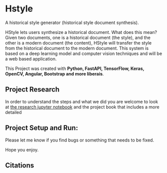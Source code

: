 # Hstyle

A historical style generator (historical style document synthesis).

HStyle lets users synthesize a historical document. What does this mean? Given two documents, one is a historical document (the style), and the other is a modern document (the content), HStyle will transfer the style from the historical document to the modern document. This system is based on a deep learning model and computer vision techniques and will be a web based application.

This Project was created with <b> Python, FastAPI, TensorFlow, Keras, OpenCV, Angular, Bootstrap and more liberais</b>. 

## Project Research

In order to understand the steps and what we did you are welcome to look at [the research jupyter notebook](https://github.com/leorrose/Image-classification-ZSL/blob/master/research_notebook.ipynb) and the project book that includes a more detailed 

## Project Setup and Run:



Please let me know if you find bugs or something that needs to be fixed.

Hope you enjoy.

## Citations

```sh

```

